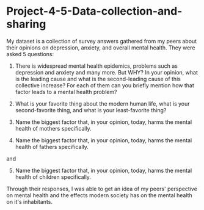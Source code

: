 # Project-4-5-Data-collection-and-sharing
My dataset is a collection of survey answers gathered from my peers about their opinions on depression, anxiety, and overall mental health. They were asked 5 questions:

1. There is widespread mental health epidemics, problems such as depression and anxiety and many more. But WHY? In your opinion, what is the leading cause and what is the second-leading cause of this collective increase? For each of them can you briefly mention how that factor leads to a mental health problem?

2. What is your favorite thing about the modern human life, what is your second-favorite thing, and what is your least-favorite thing?

3. Name the biggest factor that, in your opinion, today, harms the mental health of mothers specifically.

4. Name the biggest factor that, in your opinion, today, harms the mental health of fathers specifically. 

and

5. Name the biggest factor that, in your opinion, today, harms the mental health of children specifically.

Through their responses, I was able to get an idea of my peers' perspective on mental health and the effects modern society has on the mental health on it's inhabitants.
